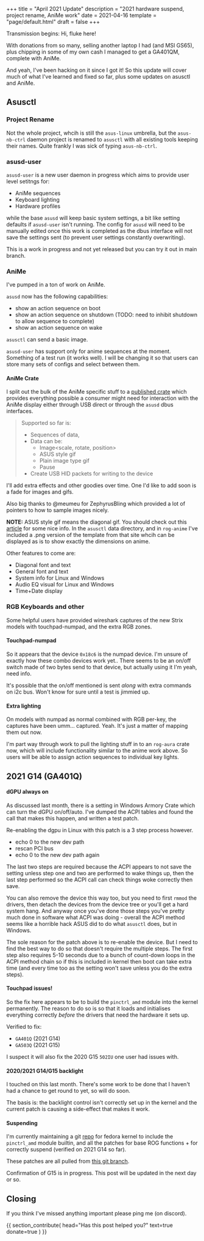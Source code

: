 +++
title = "April 2021 Update"
description = "2021 hardware suspend, project rename, AniMe work"
date = 2021-04-16
template = "page/default.html"
draft = false
+++

Transmission begins: Hi, fluke here!

With donations from so many, selling another laptop I had (and MSI GS65), plus chipping in some of my own cash I managed to get a GA401QM, complete with AniMe.

And yeah, I've been hacking on it since I got it! So this update will cover much of what I've learned and fixed so far, plus some updates on asusctl and AniMe.

## Asusctl

### Project Rename

Not the whole project, whcih is still the `asus-linux` umbrella, but the `asus-nb-ctrl` daemon project is renamed to `asusctl` with all existing tools keeping their names. Quite frankly I was sick of typing `asus-nb-ctrl`.

### asusd-user

`asusd-user` is a new user daemon in progress which aims to provide user level setitngs for:

- AniMe sequences
- Keyboard lighting
- Hardware profiles

while the base `asusd` will keep basic system settings, a bit like setting defaults if `asusd-user` isn't running. The config for `asusd` will need to be manually edited once this work is completed as the dbus interface will not save the settings sent (to prevent user settings constantly overwriting).

This is a work in progress and not yet released but you can try it out in main branch.

### AniMe

I've pumped in a ton of work on AniMe.

`asusd` now has the following capabilities:

- show an action sequence on boot
- show an action sequence on shutdown (TODO: need to inhibit shutdown to allow sequence to complete)
- show an action sequence on wake

`asusctl` can send a basic image.

`asusd-user` has support only for anime sequences at the moment. Something of a test run (it works well). I will be changing it so that users can store many sets of configs and select between them.

#### AniMe Crate

I split out the bulk of the AniMe specific stuff to a [published crate](https://crates.io/crates/rog_anime) which provides everything possible a consumer might need for interaction with the AniMe display either through USB direct or through the `asusd` dbus interfaces.

> Supported so far is:
>    - Sequences of data,
>    - Data can be:
>       + Image<scale, rotate, position>
>       + ASUS style gif
>       + Plain image type gif
>       + Pause
>    - Create USB HID packets for writing to the device

I'll add extra effects and other goodies over time. One I'd like to add soon is a fade for images and gifs.

Also big thanks to @meumeu for ZephyrusBling which provided a lot of pointers to how to sample images nicely.

**NOTE:** ASUS style gif means the diagonal gif. You should check out this [article](https://blog.joshwalsh.me/asus-anime-matrix/) for some nice info. In the `asusctl` data directory, and in `rog-anime` I've included a .png version of the template from that site whcih can be displayed as is to show exactly the dimensions on anime.

Other features to come are:
- Diagonal font and text
- General font and text
- System info for Linux and Windows
- Audio EQ visual for Linux and Windows
- Time+Date display

### RGB Keyboards and other

Some helpful users have provided wireshark captures of the new Strix models with touchpad-numpad, and the extra RGB zones.

#### Touchpad-numpad

So it appears that the device `0x18c6` is the numpad device. I'm unsure of exactly how these combo devices work yet.. There seems to be an on/off switch made of two bytes send to that device, but actually using it I'm yeah, need info.

It's possible that the on/off mentioned is sent *along* with extra commands on i2c bus. Won't know for sure until a test is jimmied up.

#### Extra lighting

On models with numpad as normal combined with RGB per-key, the captures have been umm... captured. Yeah. It's just a matter of mapping them out now.

I'm part way through work to pull the lighting stuff in to an `rog-aura` crate now, which will include functionality similar to the anime work above. So users will be able to assign action sequences to individual key lights.

## 2021 G14 (GA401Q)

#### dGPU always on

As discussed last month, there is a setting in Windows Armory Crate which can turn the dGPU on/off/auto. I've dumped the ACPI tables and found the call that makes this happen, and written a test patch.

Re-enabling the dgpu in Linux with this patch is a 3 step process however.
- echo 0 to the new dev path
- rescan PCI bus
- echo 0 to the new dev path again

The last two steps are required because the ACPI appears to not save the setting unless step one and two are performed to wake things up, then the last step performed so the ACPI call can check things woke correctly then save.

You can also remove the device this way too, but you need to first `rmmod` the drivers, then detach the devices from the device tree or you'll get a hard system hang. And anyway once you've done those steps you've pretty much done in software what ACPI was doing - overall the ACPI method seems like a horrible hack ASUS did to do what `asusctl` does, but in Windows.

The sole reason for the patch above is to re-enable the device. But I need to find the best way to do so that doesn't require the multiple steps. The first step also requires 5-10 seconds due to a bunch of count-down loops in the ACPI method chain so if this is included in kernel then boot can take extra time (and every time too as the setting won't save unless you do the extra steps).

#### Touchpad issues!

So the fix here appears to be to build the `pinctrl_amd` module into the kernel permanently. The reason to do so is so that it loads and initialises everything correctly *before* the drivers that need the hardware it sets up.

Verified to fix:
- `GA401Q` (2021 G14)
- `GA503Q` (2021 G15)

I suspect it will also fix the 2020 G15 `502IU` one user had issues with.

#### 2020/2021 G14/G15 backlight

I touched on this last month. There's some work to be done that I haven't had a chance to get round to yet, so will do soon.

The basis is: the backlight control isn't correctly set up in the kernel and the current patch is causing a side-effect that makes it work.

#### Suspending

I'm currently maintaining a git [repo](https://gitlab.com/asus-linux/fedora-kernel) for fedora kernel to include the `pinctrl_amd` module builtin, and all the patches for base ROG functions + for correctly suspend (verified on 2021 G14 so far).

These patches are all pulled from [this git branch](https://gitlab.com/belegdol/kernel-ark/-/commits/fedora-5.11-s0ix-8/).

Confirmation of G15 is in progress. This post will be updated in the next day or so.

## Closing

If you think I've missed anything important please ping me (on discord).


{{
  section_contribute(
    head="Has this post helped you?"
    text=true
    donate=true
  )
}}
